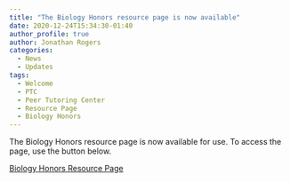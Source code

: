 ```yaml
---
title: "The Biology Honors resource page is now available"
date: 2020-12-24T15:34:30-01:40
author_profile: true
author: Jonathan Rogers
categories:
  - News
  - Updates
tags:
  - Welcome
  - PTC
  - Peer Tutoring Center
  - Resource Page
  - Biology Honors
---
```

The Biology Honors resource page is now available for use. To access the page, use the button below.

<a href="/resources/biology_honors" class="btn btn--inverse btn--large">Biology Honors Resource Page</a>


[jekyll-docs]: https://jekyllrb.com/docs/home
[jekyll-gh]:   https://github.com/jekyll/jekyll
[jekyll-talk]: https://talk.jekyllrb.com/
